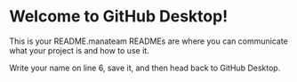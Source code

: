 # Welcome to GitHub Desktop!

This is your README.manateam READMEs are where you can communicate what your project is and how to use it.

Write your name on line 6, save it, and then head back to GitHub Desktop.
